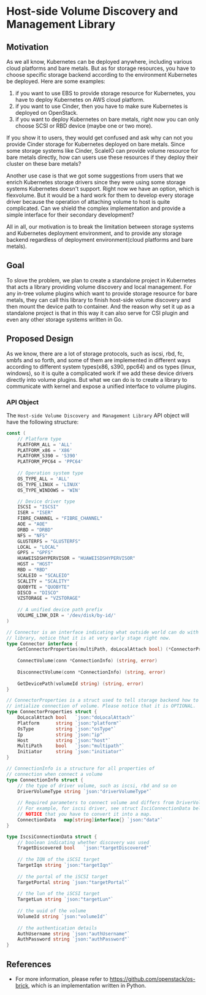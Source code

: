 # Host-side Volume Discovery and Management Library

## Motivation

As we all know, Kubernetes can be deployed anywhere, including various cloud
platforms and bare metals. But as for storage resources, you have to choose
specific storage backend according to the environment Kubernetes be deployed.
Here are some examples:
1. if you want to use EBS to provide storage resource for Kubernetes, you
have to deploy Kubernetes on AWS cloud platform.
2. if you want to use Cinder, then you have to make sure Kubernetes is
deployed on OpenStack.
3. if you want to deploy Kubernetes on bare metals, right now you can only
choose SCSI or RBD device (maybe one or two more).

If you show it to users, they would get confused and ask why can not you
provide Cinder storage for Kubernetes deployed on bare metals. Since some
storage systems like Cinder, ScaleIO can provide volume resource for bare metals
directly, how can users use these resources if they deploy their cluster on
these bare metals?

Another use case is that we got some suggestions from users that we enrich
Kubernetes storage drivers since they were using some storage systems Kubernetes
doesn't support. Right now we have an option, which is flexvolume. But it would
be a hard work for them to develop every storage driver because the operation of
attaching volume to host is quite complicated. Can we shield the complex
implementation and provide a simple interface for their secondary development?

All in all, our motivation is to break the limitation between storage systems
and Kubernetes deployment environment, and to provide any storage backend
regardless of deployment environment(cloud platforms and bare metals).

## Goal

To slove the problem, we plan to create a standalone project in Kubernetes
that acts a library providing volume discovery and local management. For
any in-tree volume plugins which want to provide storage resource for
bare metals, they can call this library to finish host-side volume discovery
and then mount the device path to container. And the reason why set it up
as a standalone project is that in this way it can also serve for CSI plugin
and even any other storage systems written in Go.

## Proposed Design

As we know, there are a lot of storage protocols, such as iscsi, rbd, fc,
smbfs and so forth, and some of them are implemented in different ways
according to different system types(x86, s390, ppc64) and os types
(linux, windows), so it is quite a complicated work if we add these device
drivers directly into volume plugins. But what we can do is to create a
library to communicate with kernel and expose a unified interface to
volume plugins.

### API Object

The `Host-side Volume Discovery and Management Library` API object will
have the following structure:

```go
const (
	// Platform type
	PLATFORM_ALL = 'ALL'
	PLATFORM_x86 = 'X86'
	PLATFORM_S390 = 'S390'
	PLATFORM_PPC64 = 'PPC64'
	
	// Operation system type
	OS_TYPE_ALL = 'ALL'
	OS_TYPE_LINUX = 'LINUX'
	OS_TYPE_WINDOWS = 'WIN'

	// Device driver type
	ISCSI = "ISCSI"
	ISER = "ISER"
	FIBRE_CHANNEL = "FIBRE_CHANNEL"
	AOE = "AOE"
	DRBD = "DRBD"
	NFS = "NFS"
	GLUSTERFS = "GLUSTERFS"
	LOCAL = "LOCAL"
	GPFS = "GPFS"
	HUAWEISDSHYPERVISOR = "HUAWEISDSHYPERVISOR"
	HGST = "HGST"
	RBD = "RBD"
	SCALEIO = "SCALEIO"
	SCALITY = "SCALITY"
	QUOBYTE = "QUOBYTE"
	DISCO = "DISCO"
	VZSTORAGE = "VZSTORAGE"
	
	// A unified device path prefix
	VOLUME_LINK_DIR = '/dev/disk/by-id/'
)

// Connector is an interface indicating what outside world can do with this
// library, notice that it is at very early stage right now.
type Connector interface {
	GetConnectorProperties(multiPath, doLocalAttach bool) (*ConnectorProperties, error)
	
	ConnectVolume(conn *ConnectionInfo) (string, error)
	
	DisconnectVolume(conn *ConnectionInfo) (string, error)
	
	GetDevicePath(volumeId string) (string, error)
}

// ConnectorProperties is a struct used to tell storage backend how to
// intialize connection of volume. Please notice that it is OPTIONAL.
type ConnectorProperties struct {
	DoLocalAttach bool   `json:"doLocalAttach"`
	Platform      string `json:"platform"`
	OsType        string `json:"osType"`
	Ip            string `json:"ip"`
	Host          string `json:"host"`
	MultiPath     bool   `json:"multipath"`
	Initiator     string `json:"initiator"`
}

// ConnectionInfo is a structure for all properties of
// connection when connect a volume
type ConnectionInfo struct {
	// the type of driver volume, such as iscsi, rbd and so on
	DriverVolumeType string `json:"driverVolumeType"`
	
	// Required parameters to connect volume and differs from DriverVolumeType.
	// For example, for iscsi driver, see struct IsciConnectionData below.
	// NOTICE that you have to convert it into a map.
	ConnectionData   map[string]interface{} `json:"data"`
}

type IscsiConnectionData struct {
	// boolean indicating whether discovery was used
	TragetDiscovered bool 	`json:"targetDiscovered"`
	
	// the IQN of the iSCSI target
	TargetIqn string `json:"targetIqn"`
	
	// the portal of the iSCSI target
	TargetPortal string `json:"targetPortal"`
	
	// the lun of the iSCSI target
	TargetLun string `json:"targetLun"`
	
	// the uuid of the volume
	VolumeId string `json:"volumeId"`
	
	// the authentication details
	AuthUsername string `json:"authUsername"`
	AuthPassword string `json:"authPassword"`
}

```

## References

- For more information, please refer to https://github.com/openstack/os-brick,
which is an implementation written in Python.